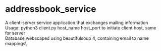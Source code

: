 # addressbook_service
A client-server service application that exchanges mailing information\
Usage: python3 client.py host_name host_port to initiate client host, same for server\
Database webscaped using beautifulsoup 4, containing email to name mappings\
